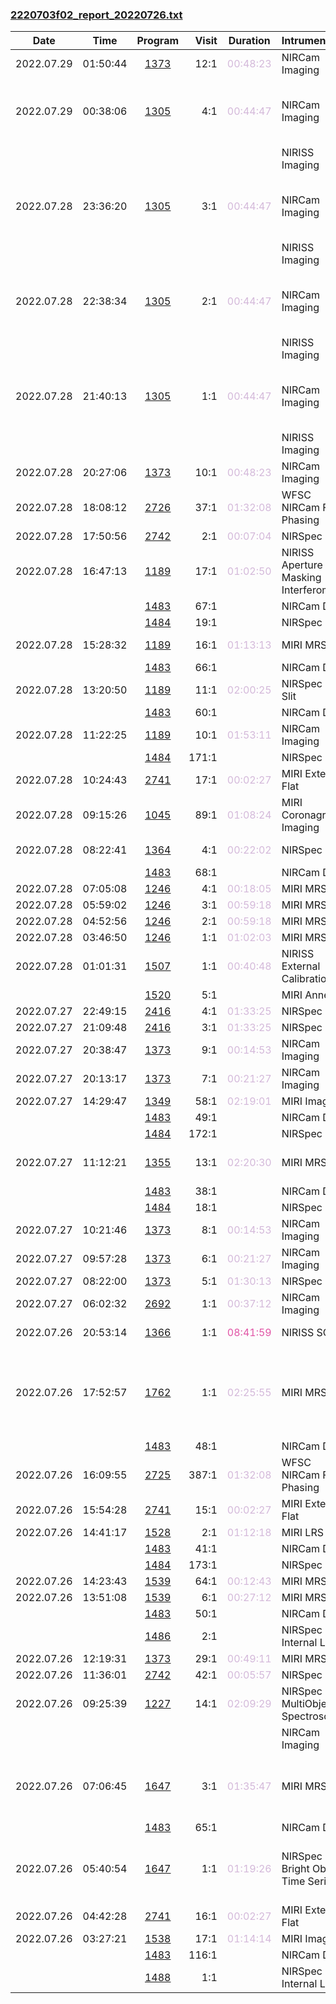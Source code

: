

### <a href="https://www.stsci.edu/files/live/sites/www/files/home/jwst/science-execution/observing-schedules/_documents/2220703f02_report_20220726.txt" > 2220703f02_report_20220726.txt </a>

|  Date  |  Time   | Program | Visit | Duration | Intrument | Target | Keywords | 
| :----: | :-----: | :-----: | ----: | :------: | :-------- | :----- | :------- |
| 2022.07.29 | 01:50:44  | <a href="https://www.stsci.edu/jwst-program-info/program/?program=1373"> 1373 </a> |  12:1  |  <span style="color:#d4b9da;"> 00:48:23 </span>  | NIRCam Imaging                        | JUPITER                                      |  Planet                                           |
| 2022.07.29 | 00:38:06  | <a href="https://www.stsci.edu/jwst-program-info/program/?program=1305"> 1305 </a> |   4:1  |  <span style="color:#d4b9da;"> 00:44:47 </span>  | NIRCam Imaging                        | ANDROMEDA-XVII                               |  Dwarf galaxies,  Dwarf spheroidal galaxies       |
|  |  |  |   |  |  NIRISS Imaging                        | Coordinated Parallel  |   |
| 2022.07.28 | 23:36:20  | <a href="https://www.stsci.edu/jwst-program-info/program/?program=1305"> 1305 </a> |   3:1  |  <span style="color:#d4b9da;"> 00:44:47 </span>  | NIRCam Imaging                        | ANDROMEDA-XIV                                |  Dwarf galaxies,  Dwarf spheroidal galaxies       |
|  |  |  |   |  |  NIRISS Imaging                        | Coordinated Parallel  |   |
| 2022.07.28 | 22:38:34  | <a href="https://www.stsci.edu/jwst-program-info/program/?program=1305"> 1305 </a> |   2:1  |  <span style="color:#d4b9da;"> 00:44:47 </span>  | NIRCam Imaging                        | ANDROMEDA-III                                |  Dwarf galaxies,  Dwarf spheroidal galaxies       |
|  |  |  |   |  |  NIRISS Imaging                        | Coordinated Parallel  |   |
| 2022.07.28 | 21:40:13  | <a href="https://www.stsci.edu/jwst-program-info/program/?program=1305"> 1305 </a> |   1:1  |  <span style="color:#d4b9da;"> 00:44:47 </span>  | NIRCam Imaging                        | ANDROMEDA-I                                  |  Dwarf galaxies,  Dwarf spheroidal galaxies       |
|  |  |  |   |  |  NIRISS Imaging                        | Coordinated Parallel  |   |
| 2022.07.28 | 20:27:06  | <a href="https://www.stsci.edu/jwst-program-info/program/?program=1373"> 1373 </a> |  10:1  |  <span style="color:#d4b9da;"> 00:48:23 </span>  | NIRCam Imaging                        | JUPITER                                      |  Planet                                           |
| 2022.07.28 | 18:08:12  | <a href="https://www.stsci.edu/jwst-program-info/program/?program=2726"> 2726 </a> |  37:1  |  <span style="color:#d4b9da;"> 01:32:08 </span>  | WFSC NIRCam Fine Phasing              | 2MASS-18341723+3000239                       |  Focus test                                       |
| 2022.07.28 | 17:50:56  | <a href="https://www.stsci.edu/jwst-program-info/program/?program=2742"> 2742 </a> |   2:1  |  <span style="color:#d4b9da;"> 00:07:04 </span>  | NIRSpec Dark                          |                                              |                                                   |
| 2022.07.28 | 16:47:13  | <a href="https://www.stsci.edu/jwst-program-info/program/?program=1189"> 1189 </a> |  17:1  |  <span style="color:#d4b9da;"> 01:02:50 </span>  | NIRISS Aperture Masking Interferometry  | J182831.08+265037.7                          |  Brown dwarfs                                     |
|  |  | <a href="https://www.stsci.edu/jwst-program-info/program/?program=1483"> 1483 </a> |  67:1  |  |  NIRCam Dark                           | Internal Calibration  |   |
|  |  | <a href="https://www.stsci.edu/jwst-program-info/program/?program=1484"> 1484 </a> |  19:1  |  |  NIRSpec Dark                          | Internal Calibration  |   |
| 2022.07.28 | 15:28:32  | <a href="https://www.stsci.edu/jwst-program-info/program/?program=1189"> 1189 </a> |  16:1  |  <span style="color:#d4b9da;"> 01:13:13 </span>  | MIRI MRS IFU   | J182831.08+265037.7                          |  Brown dwarfs                                     |
|  |  | <a href="https://www.stsci.edu/jwst-program-info/program/?program=1483"> 1483 </a> |  66:1  |  |  NIRCam Dark                           | Internal Calibration  |   |
| 2022.07.28 | 13:20:50  | <a href="https://www.stsci.edu/jwst-program-info/program/?program=1189"> 1189 </a> |  11:1  |  <span style="color:#d4b9da;"> 02:00:25 </span>  | NIRSpec Fixed Slit       | J182831.08+265037.7                          |  Brown dwarfs                                     |
|  |  | <a href="https://www.stsci.edu/jwst-program-info/program/?program=1483"> 1483 </a> |  60:1  |  |  NIRCam Dark                           | Internal Calibration  |   |
| 2022.07.28 | 11:22:25  | <a href="https://www.stsci.edu/jwst-program-info/program/?program=1189"> 1189 </a> |  10:1  |  <span style="color:#d4b9da;"> 01:53:11 </span>  | NIRCam Imaging                        | J182831.08+265037.7                          |  Brown dwarfs                                     |
|  |  | <a href="https://www.stsci.edu/jwst-program-info/program/?program=1484"> 1484 </a> | 171:1  |  |  NIRSpec Dark                          | Internal Calibration  |   |
| 2022.07.28 | 10:24:43  | <a href="https://www.stsci.edu/jwst-program-info/program/?program=2741"> 2741 </a> |  17:1  |  <span style="color:#d4b9da;"> 00:02:27 </span>  | MIRI External Flat                    |                                              |                                                   |
| 2022.07.28 | 09:15:26  | <a href="https://www.stsci.edu/jwst-program-info/program/?program=1045"> 1045 </a> |  89:1  |  <span style="color:#d4b9da;"> 01:08:24 </span>  | MIRI Coronagraphic Imaging            | HD-92209-COPY                                |  K stars                                          |
| 2022.07.28 | 08:22:41  | <a href="https://www.stsci.edu/jwst-program-info/program/?program=1364"> 1364 </a> |   4:1  |  <span style="color:#d4b9da;"> 00:22:02 </span>  | NIRSpec IFU              | 2MASS-J15395077-3404566                      |  M giants                                         |
|  |  | <a href="https://www.stsci.edu/jwst-program-info/program/?program=1483"> 1483 </a> |  68:1  |  |  NIRCam Dark                           | Internal Calibration  |   |
| 2022.07.28 | 07:05:08  | <a href="https://www.stsci.edu/jwst-program-info/program/?program=1246"> 1246 </a> |   4:1  |  <span style="color:#d4b9da;"> 00:18:05 </span>  | MIRI MRS IFU   | BACKGROUND                                   |  Planet                                           |
| 2022.07.28 | 05:59:02  | <a href="https://www.stsci.edu/jwst-program-info/program/?program=1246"> 1246 </a> |   3:1  |  <span style="color:#d4b9da;"> 00:59:18 </span>  | MIRI MRS IFU   | JUPITER-GRSWEST                              |  Feature                                          |
| 2022.07.28 | 04:52:56  | <a href="https://www.stsci.edu/jwst-program-info/program/?program=1246"> 1246 </a> |   2:1  |  <span style="color:#d4b9da;"> 00:59:18 </span>  | MIRI MRS IFU   | JUPITER-GRS                                  |  Feature                                          |
| 2022.07.28 | 03:46:50  | <a href="https://www.stsci.edu/jwst-program-info/program/?program=1246"> 1246 </a> |   1:1  |  <span style="color:#d4b9da;"> 01:02:03 </span>  | MIRI MRS IFU   | JUPITER-GRSEAST                              |  Feature                                          |
| 2022.07.28 | 01:01:31  | <a href="https://www.stsci.edu/jwst-program-info/program/?program=1507"> 1507 </a> |   1:1  |  <span style="color:#d4b9da;"> 00:40:48 </span>  | NIRISS External Calibration           | TYC-4227-658-1                               |  A dwarfs                                         |
|  |  | <a href="https://www.stsci.edu/jwst-program-info/program/?program=1520"> 1520 </a> |   5:1  |  |  MIRI Anneal                           | Internal Calibration  |   |
| 2022.07.27 | 22:49:15  | <a href="https://www.stsci.edu/jwst-program-info/program/?program=2416"> 2416 </a> |   4:1  |  <span style="color:#d4b9da;"> 01:33:25 </span>  | NIRSpec IFU              | 39P-OFFSET                                   |  Comet                                            |
| 2022.07.27 | 21:09:48  | <a href="https://www.stsci.edu/jwst-program-info/program/?program=2416"> 2416 </a> |   3:1  |  <span style="color:#d4b9da;"> 01:33:25 </span>  | NIRSpec IFU              | 39P                                          |  Comet                                            |
| 2022.07.27 | 20:38:47  | <a href="https://www.stsci.edu/jwst-program-info/program/?program=1373"> 1373 </a> |   9:1  |  <span style="color:#d4b9da;"> 00:14:53 </span>  | NIRCam Imaging                        | JUPITER                                      |  Planet                                           |
| 2022.07.27 | 20:13:17  | <a href="https://www.stsci.edu/jwst-program-info/program/?program=1373"> 1373 </a> |   7:1  |  <span style="color:#d4b9da;"> 00:21:27 </span>  | NIRCam Imaging                        | JUPITER                                      |  Planet                                           |
| 2022.07.27 | 14:29:47  | <a href="https://www.stsci.edu/jwst-program-info/program/?program=1349"> 1349 </a> |  58:1  |  <span style="color:#d4b9da;"> 02:19:01 </span>  | MIRI Imaging                          | WR140                                        |  WC stars                                         |
|  |  | <a href="https://www.stsci.edu/jwst-program-info/program/?program=1483"> 1483 </a> |  49:1  |  |  NIRCam Dark                           | Internal Calibration  |   |
|  |  | <a href="https://www.stsci.edu/jwst-program-info/program/?program=1484"> 1484 </a> | 172:1  |  |  NIRSpec Dark                          | Internal Calibration  |   |
| 2022.07.27 | 11:12:21  | <a href="https://www.stsci.edu/jwst-program-info/program/?program=1355"> 1355 </a> |  13:1  |  <span style="color:#d4b9da;"> 02:20:30 </span>  | MIRI MRS IFU   | SPT0418-47-IFU, SPT0418-47-IFU-OFFSET        |  High-redshift galaxies                           |
|  |  | <a href="https://www.stsci.edu/jwst-program-info/program/?program=1483"> 1483 </a> |  38:1  |  |  NIRCam Dark                           | Internal Calibration  |   |
|  |  | <a href="https://www.stsci.edu/jwst-program-info/program/?program=1484"> 1484 </a> |  18:1  |  |  NIRSpec Dark                          | Internal Calibration  |   |
| 2022.07.27 | 10:21:46  | <a href="https://www.stsci.edu/jwst-program-info/program/?program=1373"> 1373 </a> |   8:1  |  <span style="color:#d4b9da;"> 00:14:53 </span>  | NIRCam Imaging                        | JUPITER                                      |  Planet                                           |
| 2022.07.27 | 09:57:28  | <a href="https://www.stsci.edu/jwst-program-info/program/?program=1373"> 1373 </a> |   6:1  |  <span style="color:#d4b9da;"> 00:21:27 </span>  | NIRCam Imaging                        | JUPITER                                      |  Planet                                           |
| 2022.07.27 | 08:22:00  | <a href="https://www.stsci.edu/jwst-program-info/program/?program=1373"> 1373 </a> |   5:1  |  <span style="color:#d4b9da;"> 01:30:13 </span>  | NIRSpec IFU              | JUPITER-GRS                                  |  Feature                                          |
| 2022.07.27 | 06:02:32  | <a href="https://www.stsci.edu/jwst-program-info/program/?program=2692"> 2692 </a> |   1:1  |  <span style="color:#d4b9da;"> 00:37:12 </span>  | NIRCam Imaging                        | LAWD-66-SOURCE                               |  K dwarfs                                         |
| 2022.07.26 | 20:53:14  | <a href="https://www.stsci.edu/jwst-program-info/program/?program=1366"> 1366 </a> |   1:1  |  <span style="color:#e155a6;"> 08:41:59 </span>  | NIRISS SOSS  | WASP-39                                      |  Exoplanet Systems                                |
| 2022.07.26 | 17:52:57  | <a href="https://www.stsci.edu/jwst-program-info/program/?program=1762"> 1762 </a> |   1:1  |  <span style="color:#d4b9da;"> 02:25:55 </span>  | MIRI MRS IFU   | XFLS-IRS15967Z0.579                          |  Active galaxies,  High-redshift galaxies,  Infrared galaxies, ... |
|  |  | <a href="https://www.stsci.edu/jwst-program-info/program/?program=1483"> 1483 </a> |  48:1  |  |  NIRCam Dark                           | Internal Calibration  |   |
| 2022.07.26 | 16:09:55  | <a href="https://www.stsci.edu/jwst-program-info/program/?program=2725"> 2725 </a> | 387:1  |  <span style="color:#d4b9da;"> 01:32:08 </span>  | WFSC NIRCam Fine Phasing              | 2MASS-16491200+6247177                       |  Focus test                                       |
| 2022.07.26 | 15:54:28  | <a href="https://www.stsci.edu/jwst-program-info/program/?program=2741"> 2741 </a> |  15:1  |  <span style="color:#d4b9da;"> 00:02:27 </span>  | MIRI External Flat                    |                                              |                                                   |
| 2022.07.26 | 14:41:17  | <a href="https://www.stsci.edu/jwst-program-info/program/?program=1528"> 1528 </a> |   2:1  |  <span style="color:#d4b9da;"> 01:12:18 </span>  | MIRI LRS slit      | HD163466                                     |  A dwarfs                                         |
|  |  | <a href="https://www.stsci.edu/jwst-program-info/program/?program=1483"> 1483 </a> |  41:1  |  |  NIRCam Dark                           | Internal Calibration  |   |
|  |  | <a href="https://www.stsci.edu/jwst-program-info/program/?program=1484"> 1484 </a> | 173:1  |  |  NIRSpec Dark                          | Internal Calibration  |   |
| 2022.07.26 | 14:23:43  | <a href="https://www.stsci.edu/jwst-program-info/program/?program=1539"> 1539 </a> |  64:1  |  <span style="color:#d4b9da;"> 00:12:43 </span>  | MIRI MRS IFU   | HD163466-BKG                                 |  A dwarfs                                         |
| 2022.07.26 | 13:51:08  | <a href="https://www.stsci.edu/jwst-program-info/program/?program=1539"> 1539 </a> |   6:1  |  <span style="color:#d4b9da;"> 00:27:12 </span>  | MIRI MRS IFU   | HD163466                                     |  A dwarfs                                         |
|  |  | <a href="https://www.stsci.edu/jwst-program-info/program/?program=1483"> 1483 </a> |  50:1  |  |  NIRCam Dark                           | Internal Calibration  |   |
|  |  | <a href="https://www.stsci.edu/jwst-program-info/program/?program=1486"> 1486 </a> |   2:1  |  |  NIRSpec Internal Lamp                 | Internal Calibration  |   |
| 2022.07.26 | 12:19:31  | <a href="https://www.stsci.edu/jwst-program-info/program/?program=1373"> 1373 </a> |  29:1  |  <span style="color:#d4b9da;"> 00:49:11 </span>  | MIRI MRS IFU   | BG-GANYMEDE+20N                              |  Offset                                           |
| 2022.07.26 | 11:36:01  | <a href="https://www.stsci.edu/jwst-program-info/program/?program=2742"> 2742 </a> |  42:1  |  <span style="color:#d4b9da;"> 00:05:57 </span>  | NIRSpec Dark                          |                                              |                                                   |
| 2022.07.26 | 09:25:39  | <a href="https://www.stsci.edu/jwst-program-info/program/?program=1227"> 1227 </a> |  14:1  |  <span style="color:#d4b9da;"> 02:09:29 </span>  | NIRSpec MultiObject Spectroscopy      | NGC-346-SHORT                                |                                                   |
|  |  |  |   |  |  NIRCam Imaging                        | Coordinated Parallel  |   |
| 2022.07.26 | 07:06:45  | <a href="https://www.stsci.edu/jwst-program-info/program/?program=1647"> 1647 </a> |   3:1  |  <span style="color:#d4b9da;"> 01:35:47 </span>  | MIRI MRS IFU   | WD0145+234                                   |  Circumstellar dust,  Circumstellar gas,  White dwarfs |
|  |  | <a href="https://www.stsci.edu/jwst-program-info/program/?program=1483"> 1483 </a> |  65:1  |  |  NIRCam Dark                           | Internal Calibration  |   |
| 2022.07.26 | 05:40:54  | <a href="https://www.stsci.edu/jwst-program-info/program/?program=1647"> 1647 </a> |   1:1  |  <span style="color:#d4b9da;"> 01:19:26 </span>  | NIRSpec Bright Object Time Series     | WD0145+234                                   |  Circumstellar dust,  Circumstellar gas,  White dwarfs |
| 2022.07.26 | 04:42:28  | <a href="https://www.stsci.edu/jwst-program-info/program/?program=2741"> 2741 </a> |  16:1  |  <span style="color:#d4b9da;"> 00:02:27 </span>  | MIRI External Flat                    |                                              |                                                   |
| 2022.07.26 | 03:27:21  | <a href="https://www.stsci.edu/jwst-program-info/program/?program=1538"> 1538 </a> |  17:1  |  <span style="color:#d4b9da;"> 01:14:14 </span>  | MIRI Imaging                          | HD167060                                     |  G dwarfs                                         |
|  |  | <a href="https://www.stsci.edu/jwst-program-info/program/?program=1483"> 1483 </a> | 116:1  |  |  NIRCam Dark                           | Internal Calibration  |   |
|  |  | <a href="https://www.stsci.edu/jwst-program-info/program/?program=1488"> 1488 </a> |   1:1  |  |  NIRSpec Internal Lamp                 | Internal Calibration  |   |
